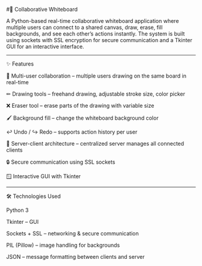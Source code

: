 #🎨 Collaborative Whiteboard

A Python-based real-time collaborative whiteboard application where multiple users can connect to a shared canvas, draw, erase, fill backgrounds, and see each other’s actions instantly. The system is built using sockets with SSL encryption for secure communication and a Tkinter GUI for an interactive interface.
_____________________________________________________________________________________________________________________________________________________________________________________________________________________
✨ Features

👥 Multi-user collaboration – multiple users drawing on the same board in real-time

✏ Drawing tools – freehand drawing, adjustable stroke size, color picker

❌ Eraser tool – erase parts of the drawing with variable size

🖌 Background fill – change the whiteboard background color

↩ Undo / ↪ Redo – supports action history per user

📡 Server-client architecture – centralized server manages all connected clients

🔒 Secure communication using SSL sockets

🪟 Interactive GUI with Tkinter
_____________________________________________________________________________________________________________________________________________________________________________________________________________________
🛠️ Technologies Used

Python 3

Tkinter – GUI

Sockets + SSL – networking & secure communication

PIL (Pillow) – image handling for backgrounds

JSON – message formatting between clients and server
